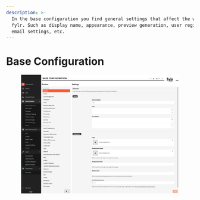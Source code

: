 ```yaml
---
description: >-
  In the base configuration you find general settings that affect the whole
  fylr. Such as display name, appearance, preview generation, user registration,
  email settings, etc.
---
```


# Base Configuration

<figure><img src="../../.gitbook/assets/image.png" alt=""><figcaption></figcaption></figure>
